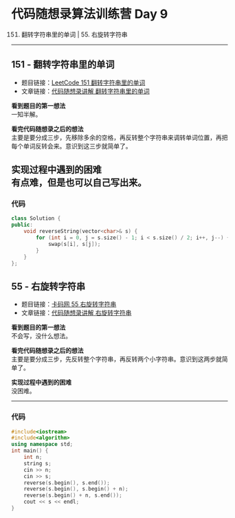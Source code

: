 # 代码随想录算法训练营 Day 9
151. 翻转字符串里的单词 | 55. 右旋转字符串

---

## 151 - 翻转字符串里的单词
* 题目链接：[LeetCode 151 翻转字符串里的单词](https://leetcode.cn/problems/reverse-words-in-a-string/)
* 文章链接：[代码随想录讲解 翻转字符串里的单词](https://programmercarl.com/0151.%E7%BF%BB%E8%BD%AC%E5%AD%97%E7%AC%A6%E4%B8%B2%E9%87%8C%E7%9A%84%E5%8D%95%E8%AF%8D.html)

**看到题目的第一想法**  
一知半解。

**看完代码随想录之后的想法**  
主要是要分成三步，先移除多余的空格，再反转整个字符串来调转单词位置，再把每个单词反转会来。意识到这三步就简单了。

**实现过程中遇到的困难**  
有点难，但是也可以自己写出来。
---

### 代码
```cpp
class Solution {
public:
    void reverseString(vector<char>& s) {
        for (int i = 0, j = s.size() - 1; i < s.size() / 2; i++, j--) {
            swap(s[i], s[j]);
        }
    }
};
```

## 55 - 右旋转字符串
* 题目链接：[卡码网 55 右旋转字符串](https://kamacoder.com/problempage.php?pid=1065)
* 文章链接：[代码随想录讲解 右旋转字符串](https://programmercarl.com/kamacoder/0055.%E5%8F%B3%E6%97%8B%E5%AD%97%E7%AC%A6%E4%B8%B2.html)

**看到题目的第一想法**  
不会写，没什么想法。

**看完代码随想录之后的想法**  
主要是要分成三步，先反转整个字符串，再反转两个小字符串。意识到这两步就简单了。

**实现过程中遇到的困难**  
没困难。

---

### 代码
```cpp
#include<iostream>
#include<algorithm>
using namespace std;
int main() {
    int n;
    string s;
    cin >> n;
    cin >> s;
    reverse(s.begin(), s.end());
    reverse(s.begin(), s.begin() + n);
    reverse(s.begin() + n, s.end());
    cout << s << endl;
}
```
